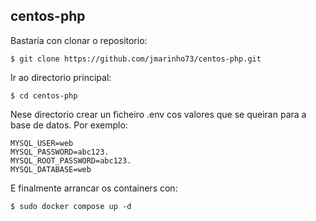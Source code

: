## centos-php

Bastaría con clonar o repositorio:
```
$ git clone https://github.com/jmarinho73/centos-php.git

```
Ir ao directorio principal:
```
$ cd centos-php
```
Nese directorio crear un ficheiro .env cos valores que se queiran para a base de datos. Por exemplo:
```
MYSQL_USER=web
MYSQL_PASSWORD=abc123.
MYSQL_ROOT_PASSWORD=abc123.
MYSQL_DATABASE=web
```
E finalmente arrancar os containers con:
```
$ sudo docker compose up -d
``` 
